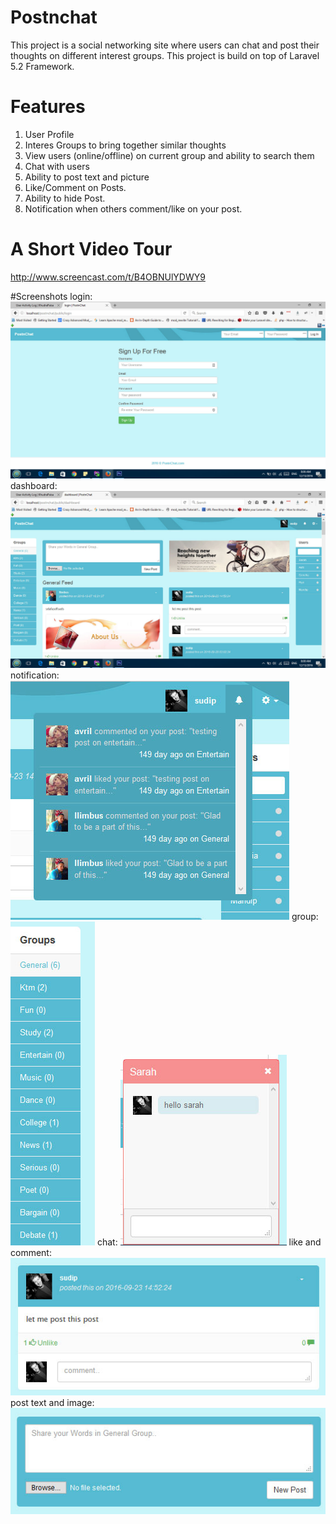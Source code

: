 # Postnchat
This project is a social networking site where users can chat and post their thoughts on different interest groups. This project is build on top of Laravel 5.2 Framework.

# Features
1. User Profile
2. Interes Groups to bring together similar thoughts
3. View users (online/offline) on current group and ability to search them
4. Chat with users
5. Ability to post text and picture
6. Like/Comment on Posts.
7. Ability to hide Post.
8. Notification when others comment/like on your post.

# A Short Video Tour
http://www.screencast.com/t/B4OBNUlYDWY9

#Screenshots
login:
![screenshot](screenshots/post_1.jpg)
dashboard:
![screenshot](screenshots/post_2.jpg)
notification:
![screenshot](screenshots/post_3.jpg)
group:
![screenshot](screenshots/post_4.jpg)
chat:
![screenshot](screenshots/post_5.jpg)
like and comment:
![screenshot](screenshots/post_6.jpg)
post text and image:
![screenshot](screenshots/post_7.jpg)